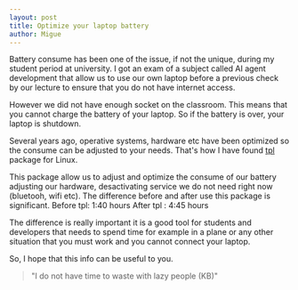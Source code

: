 ```yaml
---
layout: post
title: Optimize your laptop battery
author: Migue
---
```

Battery consume has been one of the issue, if not the unique, during my student period at university. I got an exam of a subject called AI agent development that allow us to use our own laptop before a previous check by our lecture to ensure that you do not have internet access. 

However we did not have enough socket on the classroom. This means that you cannot charge the battery of your laptop. So if the battery is over, your laptop is shutdown.  

Several years ago, operative systems, hardware etc have been optimized so the consume can be adjusted to your needs. That's how I have found [tpl](https://linrunner.de/tlp/index.html) package for Linux.

This package allow us to adjust and optimize the consume of our battery adjusting our hardware, desactivating service we do not need right now (bluetooh, wifi etc). The difference before and after use this package is significant.
Before tpl: 1:40 hours
After tpl : 4:45 hours


The difference is really important it is a good tool for students and developers that needs to spend time for example in a plane or any other situation that you must work and you cannot connect your laptop.  

So, I hope that this info can be useful to you.  
> "I do not have time to waste with lazy people (KB)"
